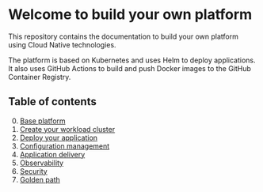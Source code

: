 # Welcome to build your own platform

This repository contains the documentation to build your own platform using Cloud Native technologies.

The platform is based on Kubernetes and uses Helm to deploy applications. It also uses GitHub Actions to build and push Docker images to the GitHub Container Registry.

## Table of contents

0. [Base platform](./0-base-platform)
1. [Create your workload cluster](./1-create-workload-cluster)
2. [Deploy your application](./2-deploy)
3. [Configuration management](./3-configuration-management)
4. [Application delivery](./4-application-delivery)
5. [Observability](./5-observability)
6. [Security](./6-security)
7. [Golden path](./7-golden-path)
